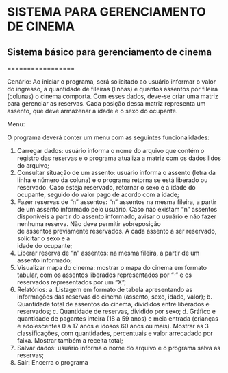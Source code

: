 # SISTEMA PARA GERENCIAMENTO DE CINEMA

## Sistema básico para gerenciamento de cinema

=================

Cenário: Ao iniciar o programa, será solicitado ao usuário informar o valor do ingresso, a 
quantidade  de  fileiras  (linhas)  e  quantos  assentos  por  fileira  (colunas)  o  cinema 
comporta. Com esses dados, deve-se criar uma matriz para gerenciar as reservas. Cada posição 
dessa matriz representa um assento, que deve armazenar a idade e o sexo do ocupante. 

Menu: 
 
O programa deverá conter um menu com as seguintes funcionalidades: 
 
1. Carregar dados: usuário informa o nome do arquivo que contém o registro das reservas e 
o programa atualiza a matriz com os dados lidos do arquivo; 
2. Consultar situação de um assento: usuário informa o assento (letra da linha e número da 
coluna) e o programa retorna se está liberado ou reservado. Caso esteja reservado, retornar 
o sexo e a idade do ocupante, seguido do valor pago de acordo com a idade; 
3. Fazer reservas de “n” assentos: “n” assentos na mesma fileira, a partir de um assento 
informado pelo usuário. Caso não existam “n” assentos disponíveis a partir do assento 
informado, avisar o usuário e não fazer nenhuma reserva. Não deve permitir sobreposição  
de  assentos  previamente  reservados.  A  cada  assento  a  ser  reservado,  solicitar  o  sexo  e  a  
idade do ocupante; 
4. Liberar reserva de “n” assentos: na mesma fileira, a partir de um assento informado; 
5. Visualizar  mapa  do  cinema:  mostrar  o  mapa  do  cinema  em  formato  tabular,  com  os 
assentos liberados representados por “·” e os reservados representados por um “X”; 
6. Relatórios: 
a.  Listagem em formato de tabela apresentando as informações das reservas do cinema 
(assento, sexo, idade, valor); 
b.  Quantidade total de assentos do cinema, divididos entre liberados e reservados; 
c.  Quantidade de reservas, dividido por sexo; 
d.  Gráfico e quantidade de pagantes inteira (18 a 59 anos) e meia entrada (crianças e 
adolescentes 0 a 17 anos e idosos 60 anos ou mais). Mostrar as 3 classificações, com 
quantidades, percentuais e valor arrecadado por faixa. Mostrar também a receita 
total; 
7. Salvar dados: usuário informa o nome do arquivo e o programa salva as reservas; 
8. Sair: Encerra o programa